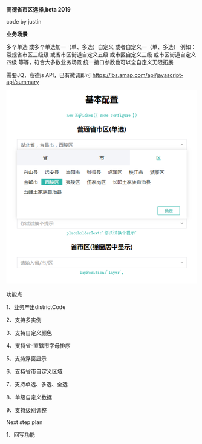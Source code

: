 **高德省市区选择,beta 2019**

code by justin

**业务场景**

多个单选
或多个单选加一（单、多选）自定义
或者自定义一（单、多选）
例如：
常规省市区三级级
或省市区街道自定义五级
或市区自定义三级
或市区街道自定义四级
等等，符合大多数业务场景
统一接口参数也可以全自定义无限拓展

需要JQ，高德js API，已有微调即可
https://lbs.amap.com/api/javascript-api/summary

![Image text](https://raw.githubusercontent.com/justin107/mqPicker/master/img-folder/20190505152607.png)


功能点

1、业务产出districtCode

2、支持多实例

3、支持自定义颜色

4、支持省-直辖市字母排序

5、支持浮窗显示

6、支持省市自定义区域

7、支持单选、多选、全选

8、单级自定义数据

9、支持级别调整

Next step plan

1、回写功能